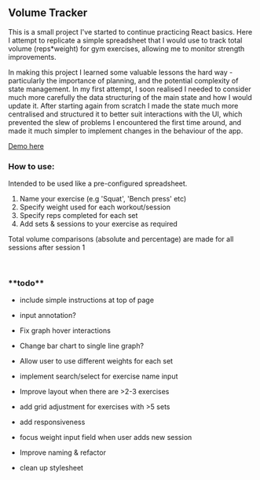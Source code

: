 ## Volume Tracker

This is a small project I've started to continue practicing React basics. Here I attempt to replicate a simple spreadsheet that I would use to track total volume (reps\*weight) for gym exercises, allowing me to monitor strength improvements.

In making this project I learned some valuable lessons the hard way - particularly the importance of planning, and the potential complexity of state management. In my first attempt, I soon realised I needed to consider much more carefully the data structuring of the main state and how I would update it. After starting again from scratch I made the state much more centralised and structured it to better suit interactions with the UI, which prevented the slew of problems I encountered the first time around, and made it much simpler to implement changes in the behaviour of the app.

[Demo here](https://goofy-shaw-3167b1.netlify.app/)

<h3>How to use:</h3>
Intended to be used like a pre-configured spreadsheet.

1. Name your exercise (e.g 'Squat', 'Bench press' etc)
2. Specify weight used for each workout/session
3. Specify reps completed for each set
4. Add sets & sessions to your exercise as required

Total volume comparisons (absolute and percentage) are made for all sessions after session 1

<br>

<h3>**todo**</h3>

- include simple instructions at top of page

- input annotation?

- Fix graph hover interactions

- Change bar chart to single line graph?

- Allow user to use different weights for each set

- implement search/select for exercise name input

- Improve layout when there are >2-3 exercises

- add grid adjustment for exercises with >5 sets

- add responsiveness

- focus weight input field when user adds new session

- Improve naming & refactor

- clean up stylesheet

